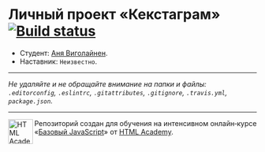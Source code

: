 # Личный проект «Кекстаграм» [![Build status][travis-image]][travis-url]

* Студент: [Аня Виголайнен](https://up.htmlacademy.ru/javascript/11/user/49149).
* Наставник: `Неизвестно`.

---

_Не удаляйте и не обращайте внимание на папки и файлы:_<br>
_`.editorconfig`, `.eslintrc`, `.gitattributes`, `.gitignore`, `.travis.yml`, `package.json`._

---

<a href="https://htmlacademy.ru/intensive/javascript"><img align="left" width="50" height="50" title="HTML Academy" src="https://up.htmlacademy.ru/static/img/intensive/javascript/logo-for-github.svg"></a>

Репозиторий создан для обучения на интенсивном онлайн‑курсе «[Базовый JavaScript](https://htmlacademy.ru/intensive/javascript)» от [HTML Academy](https://htmlacademy.ru).

[travis-image]: https://travis-ci.org/htmlacademy-javascript/49149-kekstagram.svg?branch=master
[travis-url]: https://travis-ci.org/htmlacademy-javascript/49149-kekstagram
